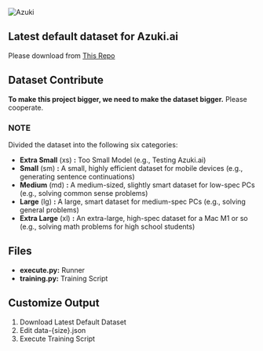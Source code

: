 
![Azuki](https://github.com/user-attachments/assets/2bcfd1d5-7998-4b3f-8e42-fe7269082d19)

## Latest default dataset for Azuki.ai
Please download from [This Repo](https://github.com/DiamondGotCat/Dataset-for-Azuki.ai)

## Dataset Contribute
**To make this project bigger, we need to make the dataset bigger.**
Please cooperate.

### NOTE
Divided the dataset into the following six categories:
- **Extra Small** (xs) **:** Too Small Model (e.g., Testing Azuki.ai)
- **Small** (sm) **:** A small, highly efficient dataset for mobile devices (e.g., generating sentence continuations)
- **Medium** (md) **:** A medium-sized, slightly smart dataset for low-spec PCs (e.g., solving common sense problems)
- **Large** (lg) **:** A large, smart dataset for medium-spec PCs (e.g., solving general problems)
- **Extra Large** (xl) **:** An extra-large, high-spec dataset for a Mac M1 or so (e.g., solving math problems for high school students)

## Files
- **execute.py:** Runner
- **training.py:** Training Script

## Customize Output
1. Download Latest Default Dataset
2. Edit data-{size}.json
3. Execute Training Script
